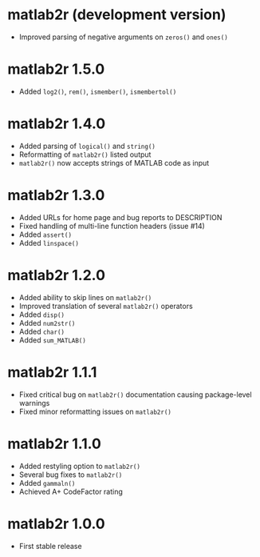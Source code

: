 # matlab2r (development version)

* Improved parsing of negative arguments on `zeros()` and `ones()`

# matlab2r 1.5.0

* Added `log2()`, `rem()`, `ismember()`, `ismembertol()`

# matlab2r 1.4.0

* Added parsing of `logical()` and `string()`
* Reformatting of `matlab2r()` listed output
* `matlab2r()` now accepts strings of MATLAB code as input

# matlab2r 1.3.0

* Added URLs for home page and bug reports to DESCRIPTION
* Fixed handling of multi-line function headers (issue #14)
* Added `assert()`
* Added `linspace()`

# matlab2r 1.2.0

* Added ability to skip lines on `matlab2r()`
* Improved translation of several `matlab2r()` operators
* Added `disp()`
* Added `num2str()`
* Added `char()`
* Added `sum_MATLAB()`

# matlab2r 1.1.1

* Fixed critical bug on `matlab2r()` documentation causing package-level warnings
* Fixed minor reformatting issues on `matlab2r()`

# matlab2r 1.1.0

* Added restyling option to `matlab2r()`
* Several bug fixes to `matlab2r()`
* Added `gammaln()`
* Achieved A+ CodeFactor rating

# matlab2r 1.0.0

* First stable release
